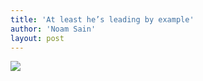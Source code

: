 ```yaml
---
title: 'At least he’s leading by example'
author: 'Noam Sain'
layout: post
---
```


![](https://3.bp.blogspot.com/_8aN4krk1nsk/TG_CeEvFpSI/AAAAAAAAAco/ZhYo1O-kh0A/s1600/20100318.jpg)
